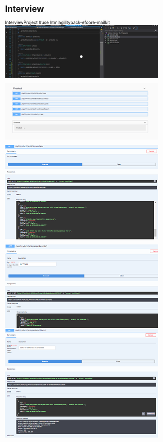 # Interview
InterviewProject
#use htmlagilitypack-efcore-mailkit
![yapi](https://github.com/yusufkorucu/Interview/blob/master/yapi.png?raw=true)

![swagger](https://raw.githubusercontent.com/yusufkorucu/Interview/master/swagger.png)

![swaggerproduct](https://github.com/yusufkorucu/Interview/blob/master/swaggerproduct.png?raw=true)

![id](https://github.com/yusufkorucu/Interview/blob/master/swaggerid.png)
![date](https://github.com/yusufkorucu/Interview/blob/master/swaggerdate.png)

